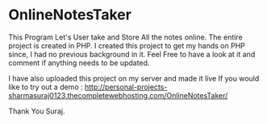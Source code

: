 # OnlineNotesTaker
This Program Let's User take and Store All the notes online.
The entire project is created in PHP. I created this project to get my hands on PHP since, I had no previous background in it.
Feel Free to have a look at it and comment if anything needs to be updated.

I have also uploaded this project on my server and made it live
If you would like to try out a demo : http://personal-projects-sharmasuraj0123.thecompletewebhosting.com/OnlineNotesTaker/

Thank You
Suraj.
